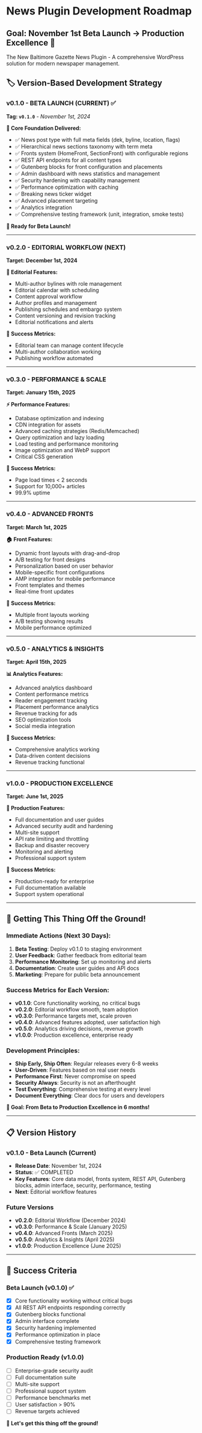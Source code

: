 # News Plugin Development Roadmap

## Goal: November 1st Beta Launch → Production Excellence 🚀

The New Baltimore Gazette News Plugin - A comprehensive WordPress solution for modern newspaper management.

## 🏷️ Version-Based Development Strategy

### v0.1.0 - BETA LAUNCH (CURRENT) ✅
**Tag: `v0.1.0`** - *November 1st, 2024*

**🎉 Core Foundation Delivered:**
- ✅ News post type with full meta fields (dek, byline, location, flags)
- ✅ Hierarchical news sections taxonomy with term meta
- ✅ Fronts system (HomeFront, SectionFront) with configurable regions
- ✅ REST API endpoints for all content types
- ✅ Gutenberg blocks for front configuration and placements
- ✅ Admin dashboard with news statistics and management
- ✅ Security hardening with capability management
- ✅ Performance optimization with caching
- ✅ Breaking news ticker widget
- ✅ Advanced placement targeting
- ✅ Analytics integration
- ✅ Comprehensive testing framework (unit, integration, smoke tests)

**🚀 Ready for Beta Launch!**

---

### v0.2.0 - EDITORIAL WORKFLOW (NEXT)
**Target: December 1st, 2024**

**📝 Editorial Features:**
- Multi-author bylines with role management
- Editorial calendar with scheduling
- Content approval workflow
- Author profiles and management
- Publishing schedules and embargo system
- Content versioning and revision tracking
- Editorial notifications and alerts

**🎯 Success Metrics:**
- Editorial team can manage content lifecycle
- Multi-author collaboration working
- Publishing workflow automated

---

### v0.3.0 - PERFORMANCE & SCALE
**Target: January 15th, 2025**

**⚡ Performance Features:**
- Database optimization and indexing
- CDN integration for assets
- Advanced caching strategies (Redis/Memcached)
- Query optimization and lazy loading
- Load testing and performance monitoring
- Image optimization and WebP support
- Critical CSS generation

**🎯 Success Metrics:**
- Page load times < 2 seconds
- Support for 10,000+ articles
- 99.9% uptime

---

### v0.4.0 - ADVANCED FRONTS
**Target: March 1st, 2025**

**🏠 Front Features:**
- Dynamic front layouts with drag-and-drop
- A/B testing for front designs
- Personalization based on user behavior
- Mobile-specific front configurations
- AMP integration for mobile performance
- Front templates and themes
- Real-time front updates

**🎯 Success Metrics:**
- Multiple front layouts working
- A/B testing showing results
- Mobile performance optimized

---

### v0.5.0 - ANALYTICS & INSIGHTS
**Target: April 15th, 2025**

**📊 Analytics Features:**
- Advanced analytics dashboard
- Content performance metrics
- Reader engagement tracking
- Placement performance analytics
- Revenue tracking for ads
- SEO optimization tools
- Social media integration

**🎯 Success Metrics:**
- Comprehensive analytics working
- Data-driven content decisions
- Revenue tracking functional

---

### v1.0.0 - PRODUCTION EXCELLENCE
**Target: June 1st, 2025**

**🌟 Production Features:**
- Full documentation and user guides
- Advanced security audit and hardening
- Multi-site support
- API rate limiting and throttling
- Backup and disaster recovery
- Monitoring and alerting
- Professional support system

**🎯 Success Metrics:**
- Production-ready for enterprise
- Full documentation available
- Support system operational

---

## 🚀 Getting This Thing Off the Ground!

### Immediate Actions (Next 30 Days):
1. **Beta Testing**: Deploy v0.1.0 to staging environment
2. **User Feedback**: Gather feedback from editorial team
3. **Performance Monitoring**: Set up monitoring and alerts
4. **Documentation**: Create user guides and API docs
5. **Marketing**: Prepare for public beta announcement

### Success Metrics for Each Version:
- **v0.1.0**: Core functionality working, no critical bugs
- **v0.2.0**: Editorial workflow smooth, team adoption
- **v0.3.0**: Performance targets met, scale proven
- **v0.4.0**: Advanced features adopted, user satisfaction high
- **v0.5.0**: Analytics driving decisions, revenue growth
- **v1.0.0**: Production excellence, enterprise ready

### Development Principles:
- **Ship Early, Ship Often**: Regular releases every 6-8 weeks
- **User-Driven**: Features based on real user needs
- **Performance First**: Never compromise on speed
- **Security Always**: Security is not an afterthought
- **Test Everything**: Comprehensive testing at every level
- **Document Everything**: Clear docs for users and developers

**🎯 Goal: From Beta to Production Excellence in 6 months!**

---

## 📋 Version History

### v0.1.0 - Beta Launch (Current)
- **Release Date**: November 1st, 2024
- **Status**: ✅ COMPLETED
- **Key Features**: Core data model, fronts system, REST API, Gutenberg blocks, admin interface, security, performance, testing
- **Next**: Editorial workflow features

### Future Versions
- **v0.2.0**: Editorial Workflow (December 2024)
- **v0.3.0**: Performance & Scale (January 2025)
- **v0.4.0**: Advanced Fronts (March 2025)
- **v0.5.0**: Analytics & Insights (April 2025)
- **v1.0.0**: Production Excellence (June 2025)

---

## 🎯 Success Criteria

### Beta Launch (v0.1.0) ✅
- [x] Core functionality working without critical bugs
- [x] All REST API endpoints responding correctly
- [x] Gutenberg blocks functional
- [x] Admin interface complete
- [x] Security hardening implemented
- [x] Performance optimization in place
- [x] Comprehensive testing framework

### Production Ready (v1.0.0)
- [ ] Enterprise-grade security audit
- [ ] Full documentation suite
- [ ] Multi-site support
- [ ] Professional support system
- [ ] Performance benchmarks met
- [ ] User satisfaction > 90%
- [ ] Revenue targets achieved

**🚀 Let's get this thing off the ground!**